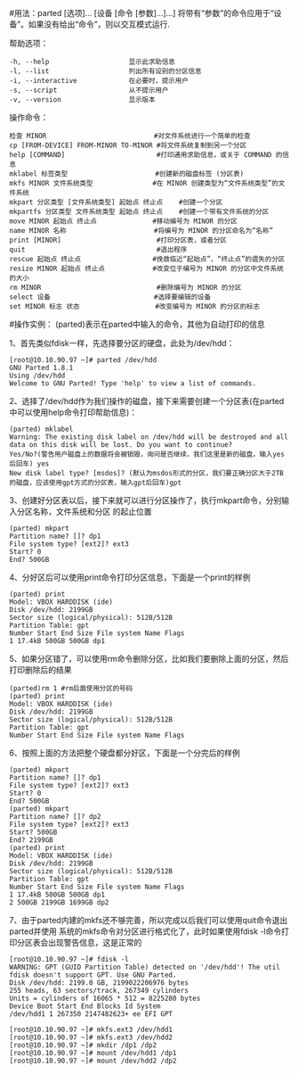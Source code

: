 #用法：parted [选项]... [设备 [命令 [参数]...]...] 
将带有“参数”的命令应用于“设备”。如果没有给出“命令”，则以交互模式运行.  

帮助选项：

    -h, --help                    显示此求助信息 
    -l, --list                    列出所有设别的分区信息
    -i, --interactive             在必要时，提示用户 
    -s, --script                  从不提示用户 
    -v, --version                 显示版本
操作命令： 

    检查 MINOR                           #对文件系统进行一个简单的检查 
    cp [FROM-DEVICE] FROM-MINOR TO-MINOR #将文件系统复制到另一个分区 
    help [COMMAND]                       #打印通用求助信息，或关于 COMMAND 的信息 
    mklabel 标签类型                      #创建新的磁盘标签 (分区表) 
    mkfs MINOR 文件系统类型               #在 MINOR 创建类型为“文件系统类型”的文件系统 
    mkpart 分区类型 [文件系统类型] 起始点 终止点    #创建一个分区 
    mkpartfs 分区类型 文件系统类型 起始点 终止点    #创建一个带有文件系统的分区 
    move MINOR 起始点 终止点              #移动编号为 MINOR 的分区 
    name MINOR 名称                      #将编号为 MINOR 的分区命名为“名称” 
    print [MINOR]                        #打印分区表，或者分区 
    quit                                 #退出程序 
    rescue 起始点 终止点                  #挽救临近“起始点”、“终止点”的遗失的分区 
    resize MINOR 起始点 终止点            #改变位于编号为 MINOR 的分区中文件系统的大小 
    rm MINOR                             #删除编号为 MINOR 的分区 
    select 设备                          #选择要编辑的设备 
    set MINOR 标志 状态                   #改变编号为 MINOR 的分区的标志
#操作实例：
(parted)表示在parted中输入的命令，其他为自动打印的信息   

1、首先类似fdisk一样，先选择要分区的硬盘，此处为/dev/hdd：
    
    [root@10.10.90.97 ~]# parted /dev/hdd
    GNU Parted 1.8.1
    Using /dev/hdd
    Welcome to GNU Parted! Type 'help' to view a list of commands.
2、选择了/dev/hdd作为我们操作的磁盘，接下来需要创建一个分区表(在parted中可以使用help命令打印帮助信息)：
   
    (parted) mklabel
    Warning: The existing disk label on /dev/hdd will be destroyed and all data on this disk will be lost. Do you want to continue?
    Yes/No?(警告用户磁盘上的数据将会被销毁，询问是否继续，我们这里是新的磁盘，输入yes后回车) yes
    New disk label type? [msdos]? (默认为msdos形式的分区，我们要正确分区大于2TB的磁盘，应该使用gpt方式的分区表，输入gpt后回车)gpt
3、创建好分区表以后，接下来就可以进行分区操作了，执行mkpart命令，分别输入分区名称，文件系统和分区 的起止位置
    
    (parted) mkpart
    Partition name? []? dp1
    File system type? [ext2]? ext3
    Start? 0
    End? 500GB
4、分好区后可以使用print命令打印分区信息，下面是一个print的样例

    (parted) print
    Model: VBOX HARDDISK (ide)
    Disk /dev/hdd: 2199GB
    Sector size (logical/physical): 512B/512B
    Partition Table: gpt
    Number Start End Size File system Name Flags
    1 17.4kB 500GB 500GB dp1
5、如果分区错了，可以使用rm命令删除分区，比如我们要删除上面的分区，然后打印删除后的结果

    (parted)rm 1 #rm后面使用分区的号码
    (parted) print
    Model: VBOX HARDDISK (ide)
    Disk /dev/hdd: 2199GB
    Sector size (logical/physical): 512B/512B
    Partition Table: gpt
    Number Start End Size File system Name Flags
6、按照上面的方法把整个硬盘都分好区，下面是一个分完后的样例

    (parted) mkpart
    Partition name? []? dp1
    File system type? [ext2]? ext3
    Start? 0
    End? 500GB
    (parted) mkpart
    Partition name? []? dp2
    File system type? [ext2]? ext3
    Start? 500GB
    End? 2199GB
    (parted) print
    Model: VBOX HARDDISK (ide)
    Disk /dev/hdd: 2199GB
    Sector size (logical/physical): 512B/512B
    Partition Table: gpt
    Number Start End Size File system Name Flags
    1 17.4kB 500GB 500GB dp1
    2 500GB 2199GB 1699GB dp2
7、由于parted内建的mkfs还不够完善，所以完成以后我们可以使用quit命令退出parted并使用 系统的mkfs命令对分区进行格式化了，此时如果使用fdisk -l命令打印分区表会出现警告信息，这是正常的

    [root@10.10.90.97 ~]# fdisk -l
    WARNING: GPT (GUID Partition Table) detected on '/dev/hdd'! The util fdisk doesn't support GPT. Use GNU Parted.
    Disk /dev/hdd: 2199.0 GB, 2199022206976 bytes
    255 heads, 63 sectors/track, 267349 cylinders
    Units = cylinders of 16065 * 512 = 8225280 bytes
    Device Boot Start End Blocks Id System
    /dev/hdd1 1 267350 2147482623+ ee EFI GPT
    
    [root@10.10.90.97 ~]# mkfs.ext3 /dev/hdd1
    [root@10.10.90.97 ~]# mkfs.ext3 /dev/hdd2
    [root@10.10.90.97 ~]# mkdir /dp1 /dp2
    [root@10.10.90.97 ~]# mount /dev/hdd1 /dp1
    [root@10.10.90.97 ~]# mount /dev/hdd2 /dp2
